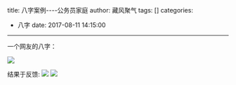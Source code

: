 title: 八字案例----公务员家庭
author: 藏风聚气
tags: []
categories:
  - 八字
date: 2017-08-11 14:15:00
---



一个网友的八字：

![](http://fs-image.pull.net.cn/17-8-11/65651647.jpg!800)


结果于反馈:
![](http://fs-image.pull.net.cn/17-8-11/36939978.jpg!800)
![](http://fs-image.pull.net.cn/17-8-11/60452564.jpg!800)